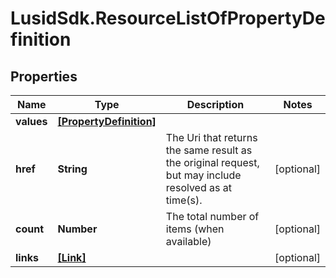 # LusidSdk.ResourceListOfPropertyDefinition

## Properties
Name | Type | Description | Notes
------------ | ------------- | ------------- | -------------
**values** | [**[PropertyDefinition]**](PropertyDefinition.md) |  | 
**href** | **String** | The Uri that returns the same result as the original request,  but may include resolved as at time(s). | [optional] 
**count** | **Number** | The total number of items (when available) | [optional] 
**links** | [**[Link]**](Link.md) |  | [optional] 


